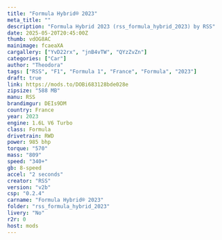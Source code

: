 ```yaml
---
title: "Formula Hybrid® 2023"
meta_title: ""
description: "Formula Hybrid 2023 (rss_formula_hybrid_2023) by RSS"
date: 2025-05-20T20:45:00Z
thumb: vdOG8AC
mainimage: fcaeaXA
cargallery: ["YvD22rx", "jnB4vTW", "QYzZvZn"]
categories: ["Car"]
author: "Theodora"
tags: ["RSS", "F1", "Formula 1", "France", "Formula", "2023"]
draft: true
link: https://mods.to/DOBi683128bde028e
zipsize: "588 MB"
manu: RSS
brandimgur: DEIs9DM
country: France
year: 2023
engine: 1.6L V6 Turbo
class: Formula
drivetrain: RWD
power: 985 bhp 
torque: "570"
mass: "809"
speed: "340+"
gb: 8-speed
accel: "2 seconds"
creator: "RSS"
version: "v2b"
csp: "0.2.4"
carname: "Formula Hybrid® 2023"
folder: "rss_formula_hybrid_2023"
livery: "No"
r2r: 0
host: mods
---
```

